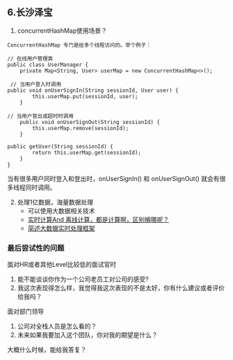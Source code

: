 ## 6.长沙泽宝

1. concurrentHashMap使用场景？
```
ConcurrentHashMap 专门是给多个线程访问的。举个例子：

// 在线用户管理类
public class UserManager {
    private Map<String, User> userMap = new ConcurrentHashMap<>();
    
 // 当用户登入时调用
public void onUserSignIn(String sessionId, User user) {
        this.userMap.put(sessionId, user);
    }
    
// 当用户登出或超时时调用
    public void onUserSignOut(String sessionId) {
        this.userMap.remove(sessionId);
    }
    
public getUser(String sessionId) {
        return this.userMap.get(sessionId);
    }
}
```
当有很多用户同时登入和登出时，onUserSignIn() 和 onUserSignOut() 就会有很多线程同时调用。

2. 处理1亿数据，海量数据处理
   - 可以使用大数据相关技术
    - [实时计算And 离线计算，都是计算啊，区别搁哪呢？](https://zhuanlan.zhihu.com/p/42783335)
    - [简述大数据实时处理框架](https://juejin.im/post/5b8ca5985188254312416b43)

### 最后尝试性的问题
面对HR或者其他Level比较低的面试官时

1. 能不能谈谈你作为一个公司老员工对公司的感受?
2. 我这次表现得怎么样，我觉得我这次表现的不是太好，你有什么建议或者评价给我吗？

面对部门领导
1. 公司对全栈人员是怎么看的？
2. 未来如果我要加入这个团队，你对我的期望是什么？


大概什么时候，能给我答复？